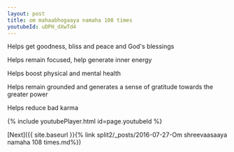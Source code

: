 ```yaml
---
layout: post
title: om mahaabhogaaya namaha 108 times
youtubeId: uDPH_dXwTd4
---
```

 
 
Helps get goodness, bliss and peace and God's blessings
 
Helps remain focused, help generate inner energy 
 
Helps boost physical and mental health 
 
Helps remain grounded and generates a sense of gratitude towards the greater power 
 
Helps reduce bad karma
 
 
 
 


{% include youtubePlayer.html id=page.youtubeId %}
 
[Next]({{ site.baseurl }}{% link  split2/_posts/2016-07-27-Om shreevaasaaya namaha 108 times.md%})
 
